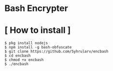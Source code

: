 
# Bash Encrypter
# [ How to install ]
```
$ pkg install nodejs
$ npm install -g bash-obfuscate
$ git clone https://github.com/Syhrularv/encbash
$ cd encbash
$ chmod +x encbash
$ ./encbash
```
